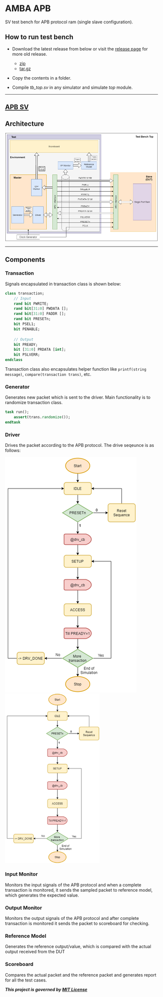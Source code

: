 # AMBA APB

SV test bench for APB protocol ram (single slave configuration).

## How to run test bench

- Download the latest release from below or visit the [release page](https://github.com/kumarrishav14/AMBA_APB/releases "Release page") for more old release.

  - [zip](https://github.com/kumarrishav14/AMBA_APB/archive/v1.0.zip)
  - [tar.gz](https://github.com/kumarrishav14/AMBA_APB/archive/v1.0.tar.gz)

- Copy the contents in a folder.
- Compile *tb_top.sv* in any simulator and simulate *top* module.

---

## [APB SV](\page\APB_UVM)

<!-- ## [APB UVM]({{ site.baseurl }}{% link page/ALU_SV.md %}) -->

## Architecture

![image](images\APB_TB_arch.png)

---

## Components

### Transaction

Signals encapsulated in transaction class is shown below:

```sv
class transaction;
    // Input
    rand bit PWRITE;          
    rand bit[31:0] PWDATA [];   
    rand bit[31:0] PADDR [];   
    rand bit PRESETn;    
    bit PSEL1;
    bit PENABLE;

    // Output
    bit PREADY;
    bit [31:0] PRDATA [int];
    bit PSLVERR;
endclass
```

Transaction class also encapsulates helper function like `printf(string message)`, `compare(transaction trans)`, etc.

### Generator

Generates new packet which is sent to the driver. Main functionality is to randomize transaction class.

```sv
task run();
    assert(trans.randomize());
endtask
```

### Driver

Drives the packet according to the APB protocol. The drive seqeunce is as follows:

![image](image\driver.png)
<img src = "image\driver.png" height=560 alt="driver flow">

### Input Monitor

Monitors the input signals of the APB protocol and when a complete transaction is monitored, it sends the sampled packet to reference model, which generates the expected value.

### Output Monitor

Monitors the output signals of the APB protocol and after complete transaction is monitored it sends the packet to scoreboard for checking.

### Reference Model

Generates the reference output/value, which is compared with the actual output received from the DUT

### Scoreboard

Compares the actual packet and the reference packet and generates report for all the test cases.

**_This project is governed by [MIT License](LICENSE)_**
